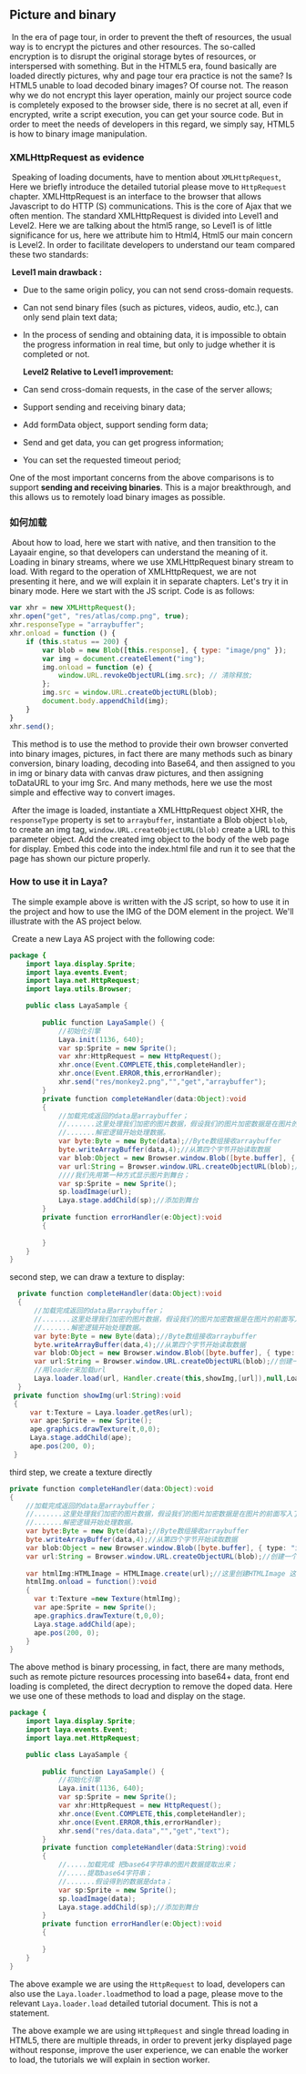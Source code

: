 ## Picture and binary

​	In the era of page tour, in order to prevent the theft of resources, the usual way is to encrypt the pictures and other resources. The so-called encryption is to disrupt the original storage bytes of resources, or interspersed with something. But in the HTML5 era, found basically are loaded directly pictures, why and page tour era practice is not the same? Is HTML5 unable to load decoded binary images? Of course not. The reason why we do not encrypt this layer operation, mainly our project source code is completely exposed to the browser side, there is no secret at all, even if encrypted, write a script execution, you can get your source code. But in order to meet the needs of developers in this regard, we simply say, HTML5 is how to binary image manipulation.

### XMLHttpRequest as evidence

​	Speaking of loading documents, have to mention about `XMLHttpRequest`, Here we briefly introduce the detailed tutorial please move to `HttpRequest` chapter. XMLHttpRequest is an interface to the browser that allows Javascript to do HTTP (S) communications. This is the core of Ajax that we often mention. The standard XMLHttpRequest is divided into Level1 and Level2. Here we are talking about the html5 range, so Level1 is of little significance for us, here we attribute him to Html4, Html5 our main concern is Level2. In order to facilitate developers to understand our team compared these two standards:

​	**Level1 main drawback :**

- Due to the same origin policy, you can not send cross-domain requests.

- Can not send binary files (such as pictures, videos, audio, etc.), can only send plain text data;

- In the process of sending and obtaining data, it is impossible to obtain the progress information in real time, but only to judge whether it is completed or not.

   **Level2 Relative to Level1 improvement:**

- Can send cross-domain requests, in the case of the server allows;

- Support sending and receiving binary data;

- Add formData object, support sending form data;

- Send and get data, you can get progress information;

- You can set the requested timeout period;

One of the most important concerns from the above comparisons is to support **sending and receiving binaries**. This is a major breakthrough, and this allows us to remotely load binary images as possible.

### 如何加载

​	About how to load, here we start with native, and then transition to the Layaair engine, so that developers can understand the meaning of it. Loading in binary streams, where we use XMLHttpRequest binary stream to load. With regard to the operation of XMLHttpRequest, we are not presenting it here, and we will explain it in separate chapters. Let's try it in binary mode. Here we start with the JS script. Code is as follows:

```javascript
var xhr = new XMLHttpRequest();
xhr.open("get", "res/atlas/comp.png", true);
xhr.responseType = "arraybuffer";
xhr.onload = function () {
	if (this.status == 200) {
		var blob = new Blob([this.response], { type: "image/png" });
		var img = document.createElement("img");
		img.onload = function (e) {
			window.URL.revokeObjectURL(img.src); // 清除释放;
		};
		img.src = window.URL.createObjectURL(blob);
		document.body.appendChild(img);
	}
}
xhr.send();
```

​	This method is to use the method to provide their own browser converted into binary images, pictures, in fact there are many methods such as binary conversion, binary loading, decoding into Base64, and then assigned to you in img or binary data with canvas draw pictures, and then assigning toDataURL to your img Src. And many methods, here we use the most simple and effective way to convert images.

​	After the image is loaded, instantiate a XMLHttpRequest object XHR, the `responseType` property is set to `arraybuffer`, instantiate a Blob object `blob`, to create an img tag, `window.URL.createObjectURL(blob)` create a URL to this parameter object. Add the created img object to the body of the web page for display. Embed this code into the index.html file and run it to see that the page has shown our picture properly.

### How to use it in Laya?

​	The simple example above is written with the JS script, so how to use it in the project and how to use the IMG of the DOM element in the project. We'll illustrate with the AS project below.

​	Create a new Laya AS project with the following code:

```java
package {
    import laya.display.Sprite;
    import laya.events.Event;
    import laya.net.HttpRequest;
    import laya.utils.Browser;

	public class LayaSample {
		
		public function LayaSample() {
			//初始化引擎
			Laya.init(1136, 640);
			var sp:Sprite = new Sprite();
            var xhr:HttpRequest = new HttpRequest();
            xhr.once(Event.COMPLETE,this,completeHandler);
            xhr.once(Event.ERROR,this,errorHandler);
            xhr.send("res/monkey2.png","","get","arraybuffer");
		}
        private function completeHandler(data:Object):void
        {
            //加载完成返回的data是arraybuffer；
          	//.......这里处理我们加密的图片数据，假设我们的图片加密数据是在图片的前面写入了四个字节的数据
            //.......解密逻辑开始处理数据。
            var byte:Byte = new Byte(data);//Byte数组接收arraybuffer
            byte.writeArrayBuffer(data,4);//从第四个字节开始读取数据
            var blob:Object = new Browser.window.Blob([byte.buffer], { type: "image/png" });
            var url:String = Browser.window.URL.createObjectURL(blob);//创建一个url对象；
            ////我们先用第一种方式显示图片到舞台；
            var sp:Sprite = new Sprite();
            sp.loadImage(url);
            Laya.stage.addChild(sp);//添加到舞台
        }
        private function errorHandler(e:Object):void
        {
            
        }
	}
}
```

second step, we can draw a texture to display:

```java
  private function completeHandler(data:Object):void
  {
      //加载完成返回的data是arraybuffer；
      //.......这里处理我们加密的图片数据，假设我们的图片加密数据是在图片的前面写入了四个字节的数据
      //.......解密逻辑开始处理数据。
      var byte:Byte = new Byte(data);//Byte数组接收arraybuffer
      byte.writeArrayBuffer(data,4);//从第四个字节开始读取数据
      var blob:Object = new Browser.window.Blob([byte.buffer], { type: "image/png" });
      var url:String = Browser.window.URL.createObjectURL(blob);//创建一个url对象；
      //用loader来加载url
      Laya.loader.load(url, Handler.create(this,showImg,[url]),null,Loader.IMAGE);
  }
 private function showImg(url:String):void
 {
     var t:Texture = Laya.loader.getRes(url);
     var ape:Sprite = new Sprite();
     ape.graphics.drawTexture(t,0,0);
     Laya.stage.addChild(ape);
     ape.pos(200, 0);
 }
```

third step, we create a texture directly

```java
private function completeHandler(data:Object):void
{
    //加载完成返回的data是arraybuffer；
    //.......这里处理我们加密的图片数据，假设我们的图片加密数据是在图片的前面写入了四个字节的数据
    //.......解密逻辑开始处理数据。
    var byte:Byte = new Byte(data);//Byte数组接收arraybuffer
    byte.writeArrayBuffer(data,4);//从第四个字节开始读取数据
    var blob:Object = new Browser.window.Blob([byte.buffer], { type: "image/png" });
    var url:String = Browser.window.URL.createObjectURL(blob);//创建一个url对象；
  
    var htmlImg:HTMLImage = HTMLImage.create(url);//这里创建HTMLImage 这里要用HTMLImage.create；
    htmlImg.onload = function():void
    {
      var t:Texture =new Texture(htmlImg);
      var ape:Sprite = new Sprite();
      ape.graphics.drawTexture(t,0,0);
      Laya.stage.addChild(ape);
      ape.pos(200, 0);
    }
}
```

The above method is binary processing, in fact, there are many methods, such as remote picture resources processing into base64+ data, front end loading is completed, the direct decryption to remove the doped data. Here we use one of these methods to load and display on the stage.

```java
package {
    import laya.display.Sprite;
    import laya.events.Event;
    import laya.net.HttpRequest;

	public class LayaSample {
		
		public function LayaSample() {
			//初始化引擎
			Laya.init(1136, 640);
            var sp:Sprite = new Sprite();
            var xhr:HttpRequest = new HttpRequest();
            xhr.once(Event.COMPLETE,this,completeHandler);
            xhr.once(Event.ERROR,this,errorHandler);
            xhr.send("res/data.data","","get","text");
		}
        private function completeHandler(data:String):void
        {
            //.....加载完成 把base64字符串的图片数据提取出来；
            //.....提取base64字符串；
            //.......假设得到的数据是data；
            var sp:Sprite = new Sprite();
            sp.loadImage(data);
            Laya.stage.addChild(sp);//添加到舞台
        }
        private function errorHandler(e:Object):void
        {
            
        }
	}
}
```

The above example we are using the `HttpRequest` to load, developers can also use the `Laya.loader.load`method to load a page, please move to the relevant `Laya.loader.load` detailed tutorial document. This is not a statement.

​	The above example we are using `HttpRequest` and single thread loading in HTML5, there are multiple threads, in order to prevent jerky displayed page without response, improve the user experience, we can enable the worker to load, the tutorials we will explain in section worker.

